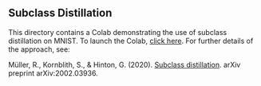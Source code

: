 ## Subclass Distillation

This directory contains a Colab demonstrating the use of subclass distillation
on MNIST. To launch the Colab, [click here](https://colab.research.google.com/github/google-research/google-research/blob/master/subclass_distillation/mnist_colab.ipynb).
For further details of the approach, see:

Müller, R., Kornblith, S., & Hinton, G. (2020).
[Subclass distillation](https://arxiv.org/abs/2002.03936). arXiv preprint
arXiv:2002.03936.
